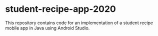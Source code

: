# student-recipe-app-2020
This repository contains code for an implementation of a student recipe mobile app in Java using Android Studio.
